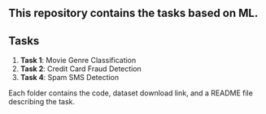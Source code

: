 
## This repository contains the tasks based on ML.

## Tasks
1. **Task 1**: Movie Genre Classification
2. **Task 2**: Credit Card Fraud Detection
3. **Task 4**: Spam SMS Detection

Each folder contains the code, dataset download link, and a README file describing the task.  
